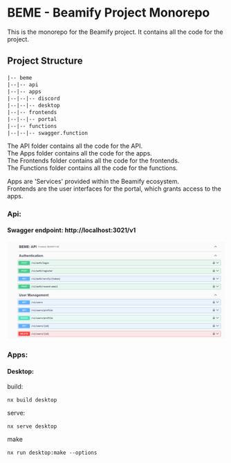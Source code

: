 # BEME - Beamify Project Monorepo
This is the monorepo for the Beamify project. It contains all the code for the project.

## Project Structure
```angular2html
|-- beme
|--|-- api
|--|-- apps
|--|--|-- discord
|--|--|-- desktop
|--|-- frontends
|--|--|-- portal
|--|-- functions
|--|--|-- swagger.function
```
The API folder contains all the code for the API.   
The Apps folder contains all the code for the apps.   
The Frontends folder contains all the code for the frontends.   
The Functions folder contains all the code for the functions.  

Apps are 'Services' provided within the Beamify ecosystem.   
Frontends are the user interfaces for the portal, which grants access to the apps.   

### Api:
#### Swagger endpoint: http://localhost:3021/v1
![img.png](img.png)

### Apps:
#### Desktop:
build:
```shell
nx build desktop  
```
serve:
```shell
nx serve desktop  
```
make
```shell
nx run desktop:make --options
```
